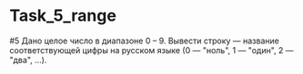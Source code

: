 # Task_5_range

#5	Дано целое число в диапазоне 0 – 9. Вывести строку — название соответствующей цифры на русском языке (0 — "ноль", 1 — "один", 2 — "два", ...).
